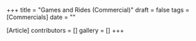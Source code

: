 +++
title = "Games and Rides (Commercial)"
draft = false
tags = [Commercials]
date = ""

[Article]
contributors = []
gallery = []
+++